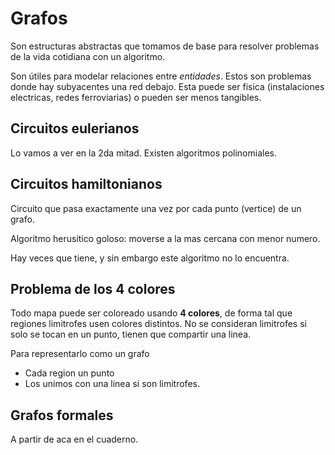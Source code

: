 # Grafos

Son estructuras abstractas que tomamos de base para resolver problemas de la
vida cotidiana con un algoritmo.

Son útiles para modelar relaciones entre *entidades*. Estos son problemas donde
hay subyacentes una red debajo. Esta puede ser fisica (instalaciones electricas,
redes ferroviarias) o pueden ser menos tangibles.

## Circuitos eulerianos

Lo vamos a ver en la 2da mitad. Existen algoritmos polinomiales.

## Circuitos hamiltonianos

Circuito que pasa exactamente una vez por cada punto (vertice) de un grafo.

Algoritmo herusitico goloso: moverse a la mas cercana con menor numero.

Hay veces que tiene, y sin embargo este algoritmo no lo encuentra.

## Problema de los 4 colores

Todo mapa puede ser coloreado usando **4 colores**, de forma tal que regiones
limitrofes usen colores distintos. No se consideran limitrofes si solo se tocan
en un punto, tienen que compartir una linea.

Para representarlo como un grafo

- Cada region un punto
- Los unimos con una linea si son limitrofes.

## Grafos formales

A partir de aca en el cuaderno.